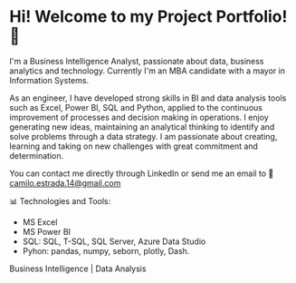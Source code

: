 # Hi! Welcome to my Project Portfolio! 💼

I'm a Business Intelligence Analyst, passionate about data, business analytics and technology. Currently I'm an MBA candidate with a mayor in Information Systems. 

As an engineer, I have developed strong skills in BI and data analysis tools such as Excel, Power BI, SQL and Python, applied to the continuous improvement of processes and decision making in operations. I enjoy generating new ideas, maintaining an analytical thinking to identify and solve problems through a data strategy. I am passionate about creating, learning and taking on new challenges with great commitment and determination.

You can contact me directly through LinkedIn or send me an email to 📩 camilo.estrada.14@gmail.com

📊 Technologies and Tools: 
- MS Excel
- MS Power BI
- SQL: SQL, T-SQL, SQL Server, Azure Data Studio
- Pyhon: pandas, numpy, seborn, plotly, Dash.

Business Intelligence | Data Analysis
